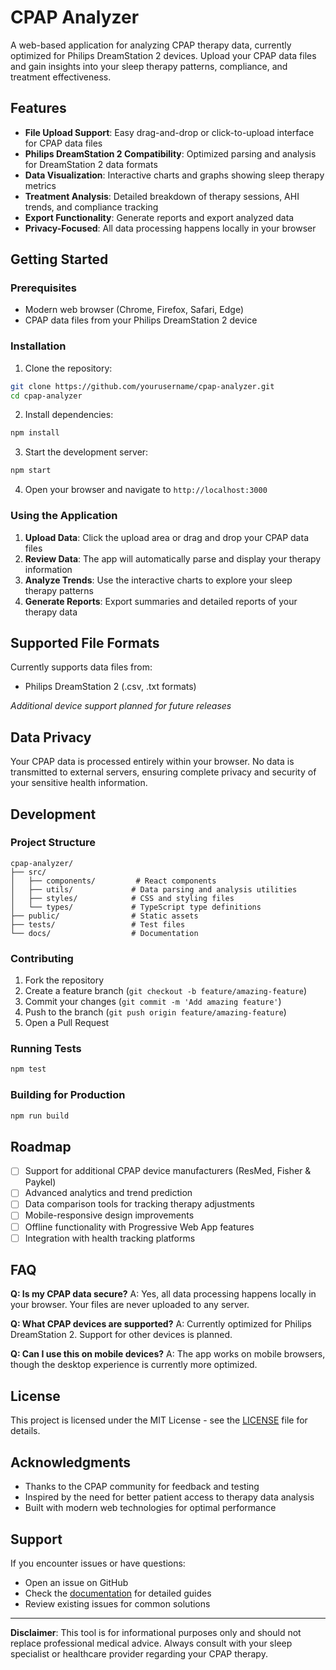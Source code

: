 # CPAP Analyzer

A web-based application for analyzing CPAP therapy data, currently optimized for Philips DreamStation 2 devices. Upload your CPAP data files and gain insights into your sleep therapy patterns, compliance, and treatment effectiveness.

## Features

- **File Upload Support**: Easy drag-and-drop or click-to-upload interface for CPAP data files
- **Philips DreamStation 2 Compatibility**: Optimized parsing and analysis for DreamStation 2 data formats
- **Data Visualization**: Interactive charts and graphs showing sleep therapy metrics
- **Treatment Analysis**: Detailed breakdown of therapy sessions, AHI trends, and compliance tracking
- **Export Functionality**: Generate reports and export analyzed data
- **Privacy-Focused**: All data processing happens locally in your browser

## Getting Started

### Prerequisites

- Modern web browser (Chrome, Firefox, Safari, Edge)
- CPAP data files from your Philips DreamStation 2 device

### Installation

1. Clone the repository:
```bash
git clone https://github.com/yourusername/cpap-analyzer.git
cd cpap-analyzer
```

2. Install dependencies:
```bash
npm install
```

3. Start the development server:
```bash
npm start
```

4. Open your browser and navigate to `http://localhost:3000`

### Using the Application

1. **Upload Data**: Click the upload area or drag and drop your CPAP data files
2. **Review Data**: The app will automatically parse and display your therapy information
3. **Analyze Trends**: Use the interactive charts to explore your sleep therapy patterns
4. **Generate Reports**: Export summaries and detailed reports of your therapy data

## Supported File Formats

Currently supports data files from:
- Philips DreamStation 2 (.csv, .txt formats)

*Additional device support planned for future releases*

## Data Privacy

Your CPAP data is processed entirely within your browser. No data is transmitted to external servers, ensuring complete privacy and security of your sensitive health information.

## Development

### Project Structure

```
cpap-analyzer/
├── src/
│   ├── components/         # React components
│   ├── utils/             # Data parsing and analysis utilities
│   ├── styles/            # CSS and styling files
│   └── types/             # TypeScript type definitions
├── public/                # Static assets
├── tests/                 # Test files
└── docs/                  # Documentation
```

### Contributing

1. Fork the repository
2. Create a feature branch (`git checkout -b feature/amazing-feature`)
3. Commit your changes (`git commit -m 'Add amazing feature'`)
4. Push to the branch (`git push origin feature/amazing-feature`)
5. Open a Pull Request

### Running Tests

```bash
npm test
```

### Building for Production

```bash
npm run build
```

## Roadmap

- [ ] Support for additional CPAP device manufacturers (ResMed, Fisher & Paykel)
- [ ] Advanced analytics and trend prediction
- [ ] Data comparison tools for tracking therapy adjustments
- [ ] Mobile-responsive design improvements
- [ ] Offline functionality with Progressive Web App features
- [ ] Integration with health tracking platforms

## FAQ

**Q: Is my CPAP data secure?**
A: Yes, all data processing happens locally in your browser. Your files are never uploaded to any server.

**Q: What CPAP devices are supported?**
A: Currently optimized for Philips DreamStation 2. Support for other devices is planned.

**Q: Can I use this on mobile devices?**
A: The app works on mobile browsers, though the desktop experience is currently more optimized.

## License

This project is licensed under the MIT License - see the [LICENSE](LICENSE) file for details.

## Acknowledgments

- Thanks to the CPAP community for feedback and testing
- Inspired by the need for better patient access to therapy data analysis
- Built with modern web technologies for optimal performance

## Support

If you encounter issues or have questions:
- Open an issue on GitHub
- Check the [documentation](docs/) for detailed guides
- Review existing issues for common solutions

---

**Disclaimer**: This tool is for informational purposes only and should not replace professional medical advice. Always consult with your sleep specialist or healthcare provider regarding your CPAP therapy.
